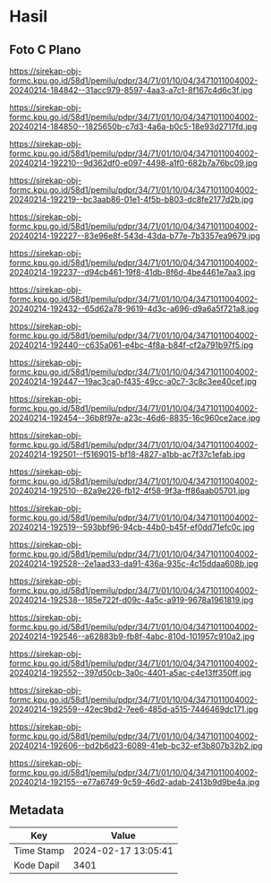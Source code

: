 # Hasil

## Foto C Plano

https://sirekap-obj-formc.kpu.go.id/58d1/pemilu/pdpr/34/71/01/10/04/3471011004002-20240214-184842--31acc979-8597-4aa3-a7c1-8f167c4d6c3f.jpg

https://sirekap-obj-formc.kpu.go.id/58d1/pemilu/pdpr/34/71/01/10/04/3471011004002-20240214-184850--1825650b-c7d3-4a6a-b0c5-18e93d2717fd.jpg

https://sirekap-obj-formc.kpu.go.id/58d1/pemilu/pdpr/34/71/01/10/04/3471011004002-20240214-192210--9d362df0-e097-4498-a1f0-682b7a76bc09.jpg

https://sirekap-obj-formc.kpu.go.id/58d1/pemilu/pdpr/34/71/01/10/04/3471011004002-20240214-192219--bc3aab86-01e1-4f5b-b803-dc8fe2177d2b.jpg

https://sirekap-obj-formc.kpu.go.id/58d1/pemilu/pdpr/34/71/01/10/04/3471011004002-20240214-192227--83e96e8f-543d-43da-b77e-7b3357ea9679.jpg

https://sirekap-obj-formc.kpu.go.id/58d1/pemilu/pdpr/34/71/01/10/04/3471011004002-20240214-192237--d94cb461-19f8-41db-8f6d-4be4461e7aa3.jpg

https://sirekap-obj-formc.kpu.go.id/58d1/pemilu/pdpr/34/71/01/10/04/3471011004002-20240214-192432--65d62a78-9619-4d3c-a696-d9a6a5f721a8.jpg

https://sirekap-obj-formc.kpu.go.id/58d1/pemilu/pdpr/34/71/01/10/04/3471011004002-20240214-192440--c635a061-e4bc-4f8a-b84f-cf2a791b97f5.jpg

https://sirekap-obj-formc.kpu.go.id/58d1/pemilu/pdpr/34/71/01/10/04/3471011004002-20240214-192447--19ac3ca0-f435-49cc-a0c7-3c8c3ee40cef.jpg

https://sirekap-obj-formc.kpu.go.id/58d1/pemilu/pdpr/34/71/01/10/04/3471011004002-20240214-192454--36b8f97e-a23c-46d6-8835-16c960ce2ace.jpg

https://sirekap-obj-formc.kpu.go.id/58d1/pemilu/pdpr/34/71/01/10/04/3471011004002-20240214-192501--f5169015-bf18-4827-a1bb-ac7f37c1efab.jpg

https://sirekap-obj-formc.kpu.go.id/58d1/pemilu/pdpr/34/71/01/10/04/3471011004002-20240214-192510--82a9e226-fb12-4f58-9f3a-ff86aab05701.jpg

https://sirekap-obj-formc.kpu.go.id/58d1/pemilu/pdpr/34/71/01/10/04/3471011004002-20240214-192519--593bbf96-94cb-44b0-b45f-ef0dd71efc0c.jpg

https://sirekap-obj-formc.kpu.go.id/58d1/pemilu/pdpr/34/71/01/10/04/3471011004002-20240214-192528--2e1aad33-da91-436a-935c-4c15ddaa608b.jpg

https://sirekap-obj-formc.kpu.go.id/58d1/pemilu/pdpr/34/71/01/10/04/3471011004002-20240214-192538--185e722f-d09c-4a5c-a919-9678a1961819.jpg

https://sirekap-obj-formc.kpu.go.id/58d1/pemilu/pdpr/34/71/01/10/04/3471011004002-20240214-192546--a62883b9-fb8f-4abc-810d-101957c910a2.jpg

https://sirekap-obj-formc.kpu.go.id/58d1/pemilu/pdpr/34/71/01/10/04/3471011004002-20240214-192552--397d50cb-3a0c-4401-a5ac-c4e13ff350ff.jpg

https://sirekap-obj-formc.kpu.go.id/58d1/pemilu/pdpr/34/71/01/10/04/3471011004002-20240214-192559--42ec9bd2-7ee6-485d-a515-7446469dc171.jpg

https://sirekap-obj-formc.kpu.go.id/58d1/pemilu/pdpr/34/71/01/10/04/3471011004002-20240214-192606--bd2b6d23-6089-41eb-bc32-ef3b807b32b2.jpg

https://sirekap-obj-formc.kpu.go.id/58d1/pemilu/pdpr/34/71/01/10/04/3471011004002-20240214-192155--e77a6749-9c59-46d2-adab-2413b9d9be4a.jpg


## Metadata

| Key        | Value               |
| ---------- | ------------------- |
| Time Stamp | 2024-02-17 13:05:41 |
| Kode Dapil | 3401                |



